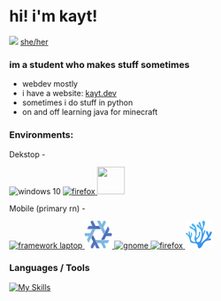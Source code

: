 # hi! i'm kayt!
<img src="https://em-content.zobj.net/thumbs/120/twitter/322/transgender-flag_1f3f3-fe0f-200d-26a7-fe0f.png" height="16"/> <a href="https://en.pronouns.page/@kayt_was_taken" targer="_blank">she/her</a>


### im a student who makes stuff sometimes
- webdev mostly
- i have a website: [kayt.dev](https://kayt.dev)
- sometimes i do stuff in python
- on and off learning java for minecraft

### Environments:
Dekstop -
<p align="left">
<img src="https://upload.wikimedia.org/wikipedia/commons/4/48/Windows_logo_-_2012_%28dark_blue%29.svg" alt="windows 10" width="50" height="50"/>
<a href="https://www.mozilla.org/en-US/firefox/" target="_blank" rel="noreferrer"> <img src="https://hg.mozilla.org/mozilla-central/raw-file/tip/browser/branding/official/content/about-logo.svg" alt="firefox" width="50" height="50"/> </a>
<a href="https://code.visualstudio.com/" target="_blank" rel="norefferer"><img src="https://upload.wikimedia.org/wikipedia/commons/9/9a/Visual_Studio_Code_1.35_icon.svg" width="50" height="50"/></a>
</p>

Mobile (primary rn) -
<p align="left">
<a href="https://frame.work/" target="_blank" rel="noreferrer"> <img src="https://avatars.githubusercontent.com/u/58124942?s=200&v=4" alt="framework laptop" width="50" height="50"/> </a>
<a href="https://nixos.org/" target="_blank" rel="noreferrer"> <img src="https://raw.githubusercontent.com/NixOS/nixos-artwork/ac04f06feb980e048b4ab2a7ca32997984b8b5ae/logo/nix-snowflake.svg" alt="nixos" width="50" height="50"/> </a>
<a href="https://www.gnome.org/" target="_blank" rel="noreferrer"> <img src="https://logosave.com/images/large/19/GNOME-logo.gif" alt="gnome" width="50" height="50"/> </a>
<a href="https://www.mozilla.org/en-US/firefox/" target="_blank" rel="noreferrer"> <img src="https://hg.mozilla.org/mozilla-central/raw-file/tip/browser/branding/official/content/about-logo.svg" alt="firefox" width="50" height="50"/> </a>
<a href="https://github.com/VSCodium/vscodium" target="_blank" rel="noreferrer"> <img src="https://raw.githubusercontent.com/VSCodium/vscodium/bff2e71e5539127763e1eb55671193a5378df576/icons/codium_only.svg" alt="vscodium" width="50" height="50"/> </a>
</p>

### Languages / Tools
[![My Skills](https://skillicons.dev/icons?i=html,css,js,ts,svelte,nodejs)](https://skillicons.dev) <br>
